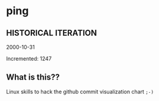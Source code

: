 # ping

## HISTORICAL ITERATION
2000-10-31

Incremented: 1247

## What is this?? 
Linux skills to hack the github commit visualization chart `;-)`
